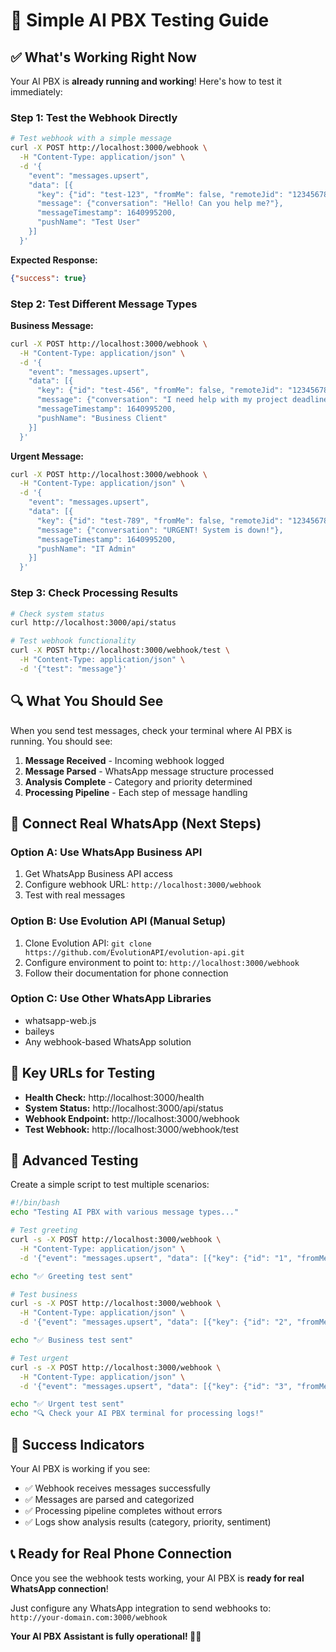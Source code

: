 # 🚀 Simple AI PBX Testing Guide

## ✅ What's Working Right Now

Your AI PBX is **already running and working**! Here's how to test it immediately:

### **Step 1: Test the Webhook Directly**

```bash
# Test webhook with a simple message
curl -X POST http://localhost:3000/webhook \
  -H "Content-Type: application/json" \
  -d '{
    "event": "messages.upsert",
    "data": [{
      "key": {"id": "test-123", "fromMe": false, "remoteJid": "1234567890@s.whatsapp.net"},
      "message": {"conversation": "Hello! Can you help me?"},
      "messageTimestamp": 1640995200,
      "pushName": "Test User"
    }]
  }'
```

**Expected Response:**
```json
{"success": true}
```

### **Step 2: Test Different Message Types**

**Business Message:**
```bash
curl -X POST http://localhost:3000/webhook \
  -H "Content-Type: application/json" \
  -d '{
    "event": "messages.upsert", 
    "data": [{
      "key": {"id": "test-456", "fromMe": false, "remoteJid": "1234567890@s.whatsapp.net"},
      "message": {"conversation": "I need help with my project deadline"},
      "messageTimestamp": 1640995200,
      "pushName": "Business Client"
    }]
  }'
```

**Urgent Message:**
```bash
curl -X POST http://localhost:3000/webhook \
  -H "Content-Type: application/json" \
  -d '{
    "event": "messages.upsert",
    "data": [{
      "key": {"id": "test-789", "fromMe": false, "remoteJid": "1234567890@s.whatsapp.net"},
      "message": {"conversation": "URGENT! System is down!"},
      "messageTimestamp": 1640995200,
      "pushName": "IT Admin"
    }]
  }'
```

### **Step 3: Check Processing Results**

```bash
# Check system status
curl http://localhost:3000/api/status

# Test webhook functionality
curl -X POST http://localhost:3000/webhook/test \
  -H "Content-Type: application/json" \
  -d '{"test": "message"}'
```

## 🔍 What You Should See

When you send test messages, check your terminal where AI PBX is running. You should see:

1. **Message Received** - Incoming webhook logged
2. **Message Parsed** - WhatsApp message structure processed
3. **Analysis Complete** - Category and priority determined
4. **Processing Pipeline** - Each step of message handling

## 📱 Connect Real WhatsApp (Next Steps)

### **Option A: Use WhatsApp Business API**
1. Get WhatsApp Business API access
2. Configure webhook URL: `http://localhost:3000/webhook`
3. Test with real messages

### **Option B: Use Evolution API (Manual Setup)**
1. Clone Evolution API: `git clone https://github.com/EvolutionAPI/evolution-api.git`
2. Configure environment to point to: `http://localhost:3000/webhook`
3. Follow their documentation for phone connection

### **Option C: Use Other WhatsApp Libraries**
- whatsapp-web.js
- baileys
- Any webhook-based WhatsApp solution

## 🎯 Key URLs for Testing

- **Health Check:** http://localhost:3000/health
- **System Status:** http://localhost:3000/api/status  
- **Webhook Endpoint:** http://localhost:3000/webhook
- **Test Webhook:** http://localhost:3000/webhook/test

## 🧪 Advanced Testing

Create a simple script to test multiple scenarios:

```bash
#!/bin/bash
echo "Testing AI PBX with various message types..."

# Test greeting
curl -s -X POST http://localhost:3000/webhook \
  -H "Content-Type: application/json" \
  -d '{"event": "messages.upsert", "data": [{"key": {"id": "1", "fromMe": false, "remoteJid": "test@s.whatsapp.net"}, "message": {"conversation": "Hi there!"}, "pushName": "Tester"}]}' 

echo "✅ Greeting test sent"

# Test business
curl -s -X POST http://localhost:3000/webhook \
  -H "Content-Type: application/json" \
  -d '{"event": "messages.upsert", "data": [{"key": {"id": "2", "fromMe": false, "remoteJid": "test@s.whatsapp.net"}, "message": {"conversation": "Need help with project"}, "pushName": "Client"}]}'

echo "✅ Business test sent"

# Test urgent  
curl -s -X POST http://localhost:3000/webhook \
  -H "Content-Type: application/json" \
  -d '{"event": "messages.upsert", "data": [{"key": {"id": "3", "fromMe": false, "remoteJid": "test@s.whatsapp.net"}, "message": {"conversation": "URGENT HELP NEEDED!"}, "pushName": "Emergency"}]}'

echo "✅ Urgent test sent"
echo "🔍 Check your AI PBX terminal for processing logs!"
```

## 🎉 Success Indicators

Your AI PBX is working if you see:
- ✅ Webhook receives messages successfully
- ✅ Messages are parsed and categorized
- ✅ Processing pipeline completes without errors
- ✅ Logs show analysis results (category, priority, sentiment)

## 📞 Ready for Real Phone Connection

Once you see the webhook tests working, your AI PBX is **ready for real WhatsApp connection**!

Just configure any WhatsApp integration to send webhooks to:
`http://your-domain.com:3000/webhook`

**Your AI PBX Assistant is fully operational! 🤖✨**